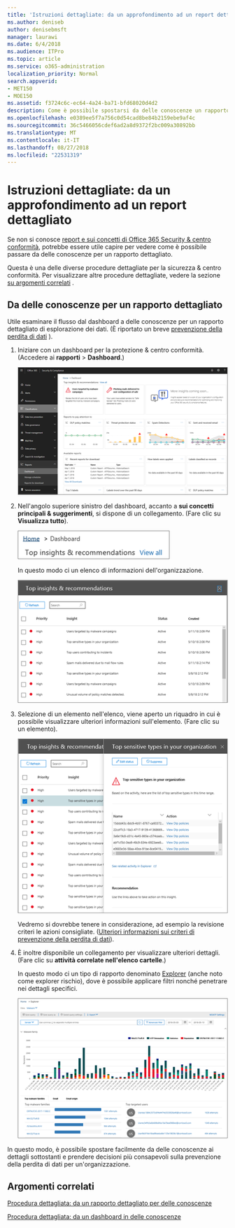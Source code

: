 ```yaml
---
title: 'Istruzioni dettagliate: da un approfondimento ad un report dettagliato'
ms.author: deniseb
author: denisebmsft
manager: laurawi
ms.date: 6/4/2018
ms.audience: ITPro
ms.topic: article
ms.service: o365-administration
localization_priority: Normal
search.appverid:
- MET150
- MOE150
ms.assetid: f3724c6c-ec64-4a24-ba71-bfd68020d4d2
description: Come è possibile spostarsi da delle conoscenze un rapporto dettagliato per la protezione &amp; centro conformità attraverso un esempio di prevenzione della perdita di dati.
ms.openlocfilehash: e0389ee5f7a756c0d54cad8be84b2159ebe9af4c
ms.sourcegitcommit: 36c5466056cdef6ad2a8d9372f2bc009a30892bb
ms.translationtype: MT
ms.contentlocale: it-IT
ms.lasthandoff: 08/27/2018
ms.locfileid: "22531319"
---
```

# <a name="walkthrough---from-an-insight-to-a-detailed-report"></a>Istruzioni dettagliate: da un approfondimento ad un report dettagliato

Se non si conosce [report e sui concetti di Office 365 Security &amp; centro conformità](reports-and-insights-in-security-and-compliance.md), potrebbe essere utile capire per vedere come è possibile passare da delle conoscenze per un rapporto dettagliato. 
  
Questa è una delle diverse procedure dettagliate per la sicurezza &amp; centro conformità. Per visualizzare altre procedure dettagliate, vedere la sezione [su argomenti correlati](#related-topics) . 
  
## <a name="from-an-insight-to-a-detailed-report"></a>Da delle conoscenze per un rapporto dettagliato

Utile esaminare il flusso dal dashboard a delle conoscenze per un rapporto dettagliato di esplorazione dei dati. (È riportato un breve [prevenzione della perdita di dati](data-loss-prevention-policies.md) ). 
  
1. Iniziare con un dashboard per la protezione &amp; centro conformità. (Accedere ai **rapporti** \> **Dashboard**.)
    
    ![In sicurezza &amp; centro conformità, selezionare rapporti \> Dashboard](media/2a668c3d-3fa3-4e37-8149-46989b33ae8c.png)
  
2. Nell'angolo superiore sinistro del dashboard, accanto a **sui concetti principali &amp; suggerimenti**, si dispone di un collegamento. (Fare clic su **Visualizza tutto**).
    
    ![In sicurezza &amp; centro conformità, selezionare rapporti \> Dashboard per visualizzare l'informativa principali](media/9bb64e11-494f-40a4-ab3d-8d3c7789f300.png)
  
    In questo modo ci un elenco di informazioni dell'organizzazione.
    
    ![In sicurezza &amp; centro conformità, è possibile visualizzare tutte le informazioni in un elenco](media/1289af77-bf5a-444a-97a1-03d8a83f75a9.png)
  
3. Selezione di un elemento nell'elenco, viene aperto un riquadro in cui è possibile visualizzare ulteriori informazioni sull'elemento. (Fare clic su un elemento).
    
    ![Dettagli relativi a delle conoscenze selezionato](media/dcbb389f-23b0-4031-b789-4a49068af85a.png)
  
    Vedremo si dovrebbe tenere in considerazione, ad esempio la revisione criteri le azioni consigliate. ([Ulteriori informazioni sui criteri di prevenzione della perdita di dati](data-loss-prevention-policies.md)).
    
4. È inoltre disponibile un collegamento per visualizzare ulteriori dettagli. (Fare clic su **attività correlate nell'elenco cartelle**.) 
    
    In questo modo ci un tipo di rapporto denominato [Explorer](use-explorer-in-security-and-compliance.md) (anche noto come explorer rischio), dove è possibile applicare filtri nonché penetrare nei dettagli specifici. 
    
    ![Visualizzazione Esplora risorse con ulteriori dettagli su delle conoscenze selezionata](media/3ad15b15-7158-44b7-beda-013351bd868e.png)
  
In questo modo, è possibile spostare facilmente da delle conoscenze ai dettagli sottostanti e prendere decisioni più consapevoli sulla prevenzione della perdita di dati per un'organizzazione.
  
## <a name="related-topics"></a>Argomenti correlati

[Procedura dettagliata: da un rapporto dettagliato per delle conoscenze](from-a-detailed-report-to-an-insight.md)
  
[Procedura dettagliata: da un dashboard in delle conoscenze](from-a-dashboard-to-an-insight.md)
  

